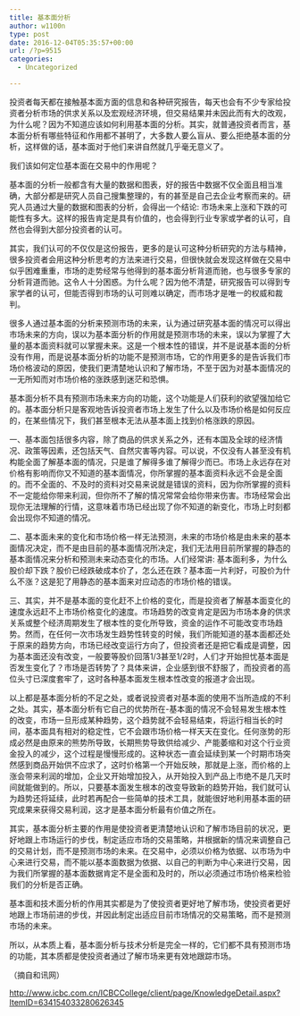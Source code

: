 ```yaml
---
title: 基本面分析
author: w1100n
type: post
date: 2016-12-04T05:35:57+00:00
url: /?p=9515
categories:
  - Uncategorized

---
```

投资者每天都在接触基本面方面的信息和各种研究报告，每天也会有不少专家给投资者分析市场的供求关系以及宏观经济环境，但交易结果并未因此而有大的改观，为什么呢？因为不知道应该如何利用基本面的分析。其实，就普通投资者而言，基本面分析有哪些特征和作用都不甚明了，大多数人要么盲从、要么拒绝基本面的分析，这样做的话，基本面对于他们来讲自然就几乎毫无意义了。

我们该如何定位基本面在交易中的作用呢？

基本面的分析一般都含有大量的数据和图表，好的报告中数据不仅全面且相当准确，大部分都是研究人员自己搜集整理的，有的甚至是自己去企业考察而来的。研究人员通过大量的数据和图表的分析，会得出一个结论: 市场未来上涨和下跌的可能性有多大。这样的报告肯定是具有价值的，也会得到行业专家或学者的认可，自然也会得到大部分投资者的认可。

其实，我们认可的不仅仅是这份报告，更多的是认可这种分析研究的方法与精神，很多投资者会用这种分析思考的方法来进行交易，但很快就会发现这样做在交易中似乎困难重重，市场的走势经常与他得到的基本面分析背道而驰，也与很多专家的分析背道而驰。这令人十分困惑。为什么呢？因为他不清楚，研究报告可以得到专家学者的认可，但能否得到市场的认可则难以确定，而市场才是唯一的权威和裁判。

很多人通过基本面的分析来预测市场的未来，认为通过研究基本面的情况可以得出市场未来的方向，误以为基本面分析的作用就是预测市场的未来，误以为掌握了大量的基本面资料就可以掌握未来。这是一个根本性的错误，并不是说基本面的分析没有作用，而是说基本面分析的功能不是预测市场，它的作用更多的是告诉我们市场价格波动的原因，使我们更清楚地认识和了解市场，不至于因为对基本面情况的一无所知而对市场价格的涨跌感到迷茫和恐惧。

基本面分析不具有预测市场未来方向的功能，这个功能是人们获利的欲望强加给它的。基本面分析只是客观地告诉投资者市场上发生了什么以及市场价格是如何反应的，在某些情况下，我们甚至根本无法从基本面上找到价格涨跌的原因。

一、基本面包括很多内容，除了商品的供求关系之外，还有本国及全球的经济情况、政策等因素，还包括天气、自然灾害等内容。可以说，不仅没有人甚至没有机构能全面了解基本面的情况，只是谁了解得多谁了解得少而已。市场上永远存在对价格有影响而你又不知道的基本面情况，你所掌握的基本面资料永远不会是全面的。而不全面的、不及时的资料对交易来说就是错误的资料，因为你所掌握的资料不一定能给你带来利润，但你所不了解的情况常常会给你带来伤害。市场经常会出现你无法理解的行情，这意味着市场已经出现了你不知道的新变化，市场上时刻都会出现你不知道的情况。

二、基本面未来的变化和市场价格一样无法预测，未来的市场价格是由未来的基本面情况决定，而不是由目前的基本面情况所决定，我们无法用目前所掌握的静态的基本面情况来分析和预测未来动态变化的市场。人们经常讲: 基本面利多，为什么股价却下跌？股价已经跌破成本价了，怎么还在跌？基本面一片利好，可股价为什么不涨？这是犯了用静态的基本面来对应动态的市场价格的错误。

三、其实，并不是基本面的变化赶不上价格的变化，而是投资者了解基本面变化的速度永远赶不上市场价格变化的速度。市场趋势的改变肯定是因为市场本身的供求关系或整个经济周期发生了根本性的变化所导致，资金的运作不可能改变市场趋势。然而，在任何一次市场发生趋势性转变的时候，我们所能知道的基本面都还处于原来的趋势方向，市场已经改变运行方向了，但投资者还是把它看成是调整，因为基本面还没有改变，一般要等股价回落1/3甚至1/2时，人们才开始担忧基本面是否发生变化了？市场是否转势了？具体来讲，企业感到很不舒服了，而投资者的高位头寸已深度套牢了，这时各种基本面发生根本性改变的报道才会出现。

以上都是基本面分析的不足之处，或者说投资者对基本面的使用不当所造成的不利之处。其实，基本面分析有它自己的优势所在-基本面的情况不会轻易发生根本性的改变，市场一旦形成某种趋势，这个趋势就不会轻易结束，将运行相当长的时间，基本面具有相对的稳定性，它不会跟市场价格一样天天在变化。任何涨势的形成必然是由原来的熊势所导致，长期熊势导致供给减少、产能萎缩和对这个行业资金投入的减少，这个过程是慢慢形成的。这种状态一直会延续到某一个时期市场突然感到商品开始供不应求了，这时价格第一个开始反映，那就是上涨，而价格的上涨会带来利润的增加，企业又开始增加投入，从开始投入到产品上市绝不是几天时间就能做到的。所以，只要基本面发生根本的改变导致新的趋势开始，我们就可认为趋势还将延续，此时若再配合一些简单的技术工具，就能很好地利用基本面的研究成果来获得交易利润，这才是基本面分析最有价值之所在。

其实，基本面分析主要的作用是使投资者更清楚地认识和了解市场目前的状况，更好地跟上市场运行的步伐，制定适应市场的交易策略，并根据新的情况来调整自己的交易计划，而不是预测市场的未来。在交易中，必须以价格为依据、以市场为中心来进行交易，而不能以基本面数据为依据、以自己的判断为中心来进行交易，因为我们所掌握的基本面数据肯定不是全面和及时的，所以必须通过市场价格来检验我们的分析是否正确。

基本面和技术面分析的作用其实都是为了使投资者更好地了解市场，使投资者更好地跟上市场前进的步伐，并因此制定出适应目前市场情况的交易策略，而不是预测市场的未来。

所以，从本质上看，基本面分析与技术分析是完全一样的，它们都不具有预测市场的功能，其本质都是使投资者通过了解市场来更有效地跟踪市场。

（摘自和讯网）

http://www.icbc.com.cn/ICBCCollege/client/page/KnowledgeDetail.aspx?ItemID=634154033280626345